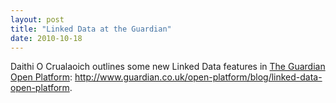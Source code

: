 ```yaml
---
layout: post
title: "Linked Data at the Guardian"
date: 2010-10-18
---
```


Daithi O Crualaoich outlines some new Linked Data features in <a href="http://www.guardian.co.uk/open-platform">The Guardian Open Platform</a>: <a href="http://www.guardian.co.uk/open-platform/blog/linked-data-open-platform">http://www.guardian.co.uk/open-platform/blog/linked-data-open-platform</a>.

